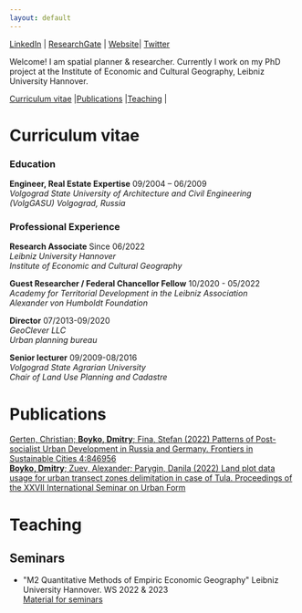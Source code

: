 ```yaml
---
layout: default
---
```


[LinkedIn](https://de.linkedin.com/in/dmitry-boyko-02046896) |
[ResearchGate](https://www.researchgate.net/profile/Dmitry-Boyko) |
[Website](https://www.iwkg.uni-hannover.de/de/dmitry-boyko)|
[Twitter](https://twitter.com/dm_boyko)

Welcome! I am spatial planner & researcher. Currently I work on my PhD project at the Institute of Economic and Cultural Geography, Leibniz University Hannover.  

[Curriculum vitae](#curriculum-vitae) |[Publications](#publications) |[Teaching](#teaching) |

# Curriculum vitae

### Education

**Engineer, Real Estate Expertise** 09/2004 – 06/2009 <br>
*Volgograd State University of Architecture and Civil Engineering (VolgGASU) Volgograd, Russia* <br>


### Professional Experience

**Research Associate** Since 06/2022 <br>
*Leibniz University Hannover* <br>
*Institute of Economic and Cultural Geography*  <br>

**Guest Researcher / Federal Chancellor Fellow** 10/2020 - 05/2022 <br>
*Academy for Territorial Development in the Leibniz Association* <br>
*Alexander von Humboldt Foundation*  <br>

**Director** 07/2013-09/2020 <br>
*GeoClever LLC* <br>
*Urban planning bureau*<br>

**Senior lecturer** 09/2009-08/2016 <br>
*Volgograd State Agrarian University* <br>
*Chair of Land Use Planning and Cadastre* <br>


# Publications

[Gerten, Christian; **Boyko, Dmitry**; Fina, Stefan (2022) Patterns of Post-socialist Urban Development in Russia and Germany. Frontiers in Sustainable Cities 4:846956](https://www.frontiersin.org/articles/10.3389/frsc.2022.846956/full)     
[**Boyko, Dmitry**; Zuev, Alexander; Parygin, Danila (2022) Land plot data usage for urban transect zones delimitation in case of Tula. Proceedings of the XXVII International Seminar on Urban Form](https://strathprints.strath.ac.uk/80456/)     

# Teaching


## Seminars

- "M2 Quantitative Methods of Empiric Economic Geography" Leibniz University Hannover. WS 2022 & 2023    
[Material for seminars](m2-r-course/r-course.md)
